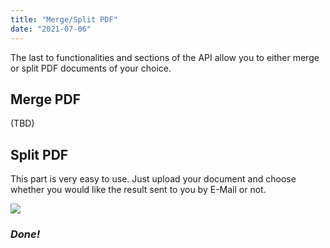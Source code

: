```yaml
---
title: "Merge/Split PDF"
date: "2021-07-06"
---
```


The last to functionalities and sections of the API allow you to either merge or split PDF documents of your choice.

## Merge PDF

(TBD)

## Split PDF

This part is very easy to use. Just upload your document and choose whether you would like the result sent to you by E-Mail or not.

![](/_images/doc2/image-25-1024x489.png)

### _Done!_
